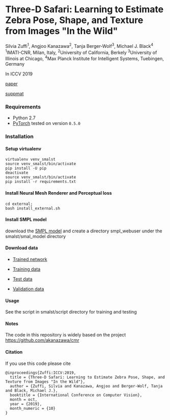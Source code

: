 # Three-D Safari: Learning to Estimate Zebra Pose, Shape, and Texture from Images "In the Wild"

Silvia Zuffi<sup>1</sup>, Angjoo Kanazawa<sup>2</sup>, Tanja Berger-Wolf<sup>3</sup>, Michael J. Black<sup>4</sup>
<sup>1</sup>IMATI-CNR, Milan, Italy, <sup>2</sup>University of California, Berkely
<sup>3</sup>University of Illinois at Chicago, <sup>4</sup>Max Planck Institute for Intelligent Systems, Tuebingen, Germany

In ICCV 2019

[paper](https://ps.is.tuebingen.mpg.de/uploads_file/attachment/attachment/533/6034.pdf)

[suppmat](https://ps.is.tuebingen.mpg.de/uploads_file/attachment/attachment/535/6034_supp.pdf)


### Requirements
- Python 2.7
- [PyTorch](https://pytorch.org/) tested on version `0.5.0`

### Installation

#### Setup virtualenv
```
virtualenv venv_smalst
source venv_smalst/bin/activate
pip install -U pip
deactivate
source venv_smalst/bin/activate
pip install -r requirements.txt
```

#### Install Neural Mesh Renderer and Perceptual loss
```
cd external;
bash install_external.sh
```
#### Install SMPL model
download the [SMPL model](https://ps.is.tuebingen.mpg.de/code/smpl/) and create a directory smpl_webuser under the smalst/smal_model directory

#### Download data
- [Trained network](https://drive.google.com/a/berkeley.edu/file/d/1ZkKmqlbs3LlcGTrMK1j0ZVBpddg9b6Jf/view?usp=drivesdk)

- [Training data](https://drive.google.com/a/berkeley.edu/file/d/1yVy4--M4CNfE5x9wUr1QBmAXEcWb6PWF/view?usp=drivesdk) 

- [Test data](https://drive.google.com/a/berkeley.edu/file/d/1g5jZeA2ptAgdKVOAbZoVqsU-dNE-HD-e/view?usp=drivesdk)

- [Validation data](https://drive.google.com/a/berkeley.edu/file/d/1Ae0J83Y7Un1zBYFVd2za94d1KNnks8IL/view?usp=drivesdk)

#### Usage

See the script in smalst/script directory for training and testing

#### Notes
The code in this repository is widely based on the project https://github.com/akanazawa/cmr

#### Citation

If you use this code please cite
```
@inproceedings{Zuffi:ICCV:2019,
  title = {Three-D Safari: Learning to Estimate Zebra Pose, Shape, and Texture from Images "In the Wild"},
  author = {Zuffi, Silvia and Kanazawa, Angjoo and Berger-Wolf, Tanja and Black, Michael J.},
  booktitle = {International Conference on Computer Vision},
  month = oct,
  year = {2019},
  month_numeric = {10}
}
```
